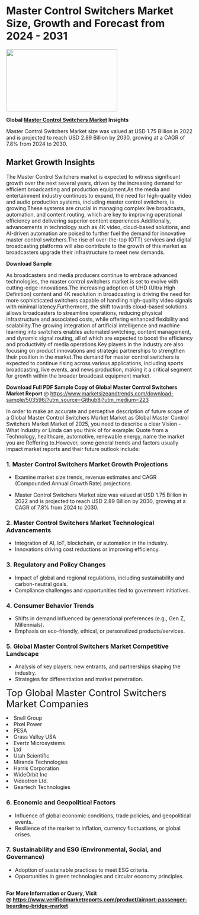 <H1>Master Control Switchers Market Size, Growth and Forecast from 2024 - 2031</H1><img class="aligncenter size-medium wp-image-584254" src="https://thirdeyenews.in/wp-content/uploads/2024/09/Global-Market-Research-300x168.jpeg" alt="" width="300" height="168" /><p><strong>Global&nbsp;<a href="https://www.marketsizeandtrends.com/download-sample/503596/?utm_source=Github8j?utm_medium=223">Master Control Switchers Market</a> Insights</strong></p><p>Master Control Switchers Market size was valued at USD 1.75 Billion in 2022 and is projected to reach USD 2.89 Billion by 2030, growing at a CAGR of 7.8% from 2024 to 2030.</p><p><h2>Market Growth Insights</h2> <p>The Master Control Switchers market is expected to witness significant growth over the next several years, driven by the increasing demand for efficient broadcasting and production equipment.As the media and entertainment industry continues to expand, the need for high-quality video and audio production systems, including master control switchers, is growing.These systems are crucial in managing complex live broadcasts, automation, and content routing, which are key to improving operational efficiency and delivering superior content experiences.Additionally, advancements in technology such as 4K video, cloud-based solutions, and AI-driven automation are poised to further fuel the demand for innovative master control switchers.The rise of over-the-top (OTT) services and digital broadcasting platforms will also contribute to the growth of this market as broadcasters upgrade their infrastructure to meet new demands.</p> <p><strong>Download Sample</strong></p> <p>As broadcasters and media producers continue to embrace advanced technologies, the master control switchers market is set to evolve with cutting-edge innovations.The increasing adoption of UHD (Ultra High Definition) content and 4K resolution in broadcasting is driving the need for more sophisticated switchers capable of handling high-quality video signals with minimal latency.Furthermore, the shift towards cloud-based solutions allows broadcasters to streamline operations, reducing physical infrastructure and associated costs, while offering enhanced flexibility and scalability.The growing integration of artificial intelligence and machine learning into switchers enables automated switching, content management, and dynamic signal routing, all of which are expected to boost the efficiency and productivity of media operations.Key players in the industry are also focusing on product innovations and strategic partnerships to strengthen their position in the market.The demand for master control switchers is expected to continue rising across various applications, including sports broadcasting, live events, and news production, making it a critical segment for growth within the broader broadcast equipment market.</p> <p><span class=""><strong>Download Full PDF Sample Copy of Global Master Control Switchers Market Report</strong> @ <a href="https://www.marketsizeandtrends.com/download-sample/503596/?utm_source=Github8j?utm_medium=223" target="_blank">https://www.marketsizeandtrends.com/download-sample/503596/?utm_source=Github8j?utm_medium=223</a></span></p><p>In order to make an accurate and perceptive description of future scope of a Global&nbsp;Master Control Switchers Market Market as Global&nbsp;Master Control Switchers Market Market of 2025, you need to describe a clear Vision &ndash; What Industry or Linda can you think of for example: Quote from a Technology, healthcare, automotive, renewable energy, name the market you are Reffering to.However, some general trends and factors usually impact market reports and their future outlook include:</p><h3>1.&nbsp;<strong>Master Control Switchers Market Growth Projections</strong></h3><ul><li>Examine market size trends, revenue estimates and CAGR (Compounded Annual Growth Rate) projections.</li><li><p>Master Control Switchers Market size was valued at USD 1.75 Billion in 2022 and is projected to reach USD 2.89 Billion by 2030, growing at a CAGR of 7.8% from 2024 to 2030.</p></li></ul><h3>2.&nbsp;<strong>Master Control Switchers Market Technological Advancements</strong></h3><ul><li>Integration of AI, IoT, blockchain, or automation in the industry.</li><li>Innovations driving cost reductions or improving efficiency.</li></ul><h3>3.&nbsp;<strong>Regulatory and Policy Changes</strong></h3><ul><li>Impact of global and regional regulations, including sustainability and carbon-neutral goals.</li><li>Compliance challenges and opportunities tied to government initiatives.</li></ul><h3>4.&nbsp;<strong>Consumer Behavior Trends</strong></h3><ul><li>Shifts in demand influenced by generational preferences (e.g., Gen Z, Millennials).</li><li>Emphasis on eco-friendly, ethical, or personalized products/services.</li></ul><h3>5.&nbsp;<strong>Global Master Control Switchers Market Competitive Landscape</strong></h3><ul><li>Analysis of key players, new entrants, and partnerships shaping the industry.</li><li>Strategies for differentiation and market penetration.</li></ul><p data-pm-slice="1 1 []"><span style="color: inherit; font-family: inherit; font-size: 25px;">Top Global Master Control Switchers Market Companies</span></p><div class="" data-test-id=""><p><li>Snell Group</li><li> Pixel Power</li><li> PESA</li><li> Grass Valley USA</li><li> Evertz Microsystems</li><li> Ltd</li><li> Utah Scientific</li><li> Miranda Technologies</li><li> Harris Corporation</li><li> WideOrbit Inc</li><li> Videotron Ltd.</li><li> Geartech Technologies</li></p></div><h3>6.&nbsp;<strong>Economic and Geopolitical Factors</strong></h3><ul><li>Influence of global economic conditions, trade policies, and geopolitical events.</li><li>Resilience of the market to inflation, currency fluctuations, or global crises.</li></ul><h3>7.&nbsp;<strong>Sustainability and ESG (Environmental, Social, and Governance)</strong></h3><ul><li>Adoption of sustainable practices to meet ESG criteria.</li><li>Opportunities in green technologies and circular economy principles.</li></ul><h2><strong style="font-size: 14px;">For More Information or Query, Visit @&nbsp;</strong><a style="background-color: #ffffff; font-size: 14px;" href="https://www.marketsizeandtrends.com/report/master-control-switchers-market/" target="_blank">https://www.verifiedmarketreports.com/product/airport-passenger-boarding-bridge-market</a></h2>